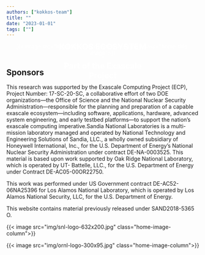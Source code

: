 ```yaml
---
authors: ["kokkos-team"]
title: ""
date: "2023-01-01"
tags: [""]
---
```


<div class="home-title-div">

<h2 class="home-title-text">KOKKOS ECOSYSTEM <br /> - <br /> Part of the Exascale Project</h2>

{{< image src="img/kokkos-ecosystem-hero.jpg" class="home-title-image">}}

</div>

## Sponsors

This research was supported by the Exascale Computing Project (ECP), Project Number: 17-SC-20-SC, a collaborative effort of two DOE organizations—the Office of Science and the National Nuclear Security Administration—responsible for the planning and preparation of a capable exascale ecosystem—including software, applications, hardware, advanced system engineering, and early testbed platforms—to support the nation’s exascale computing imperative.Sandia National Laboratories is a multi-mission laboratory managed and operated by National Technology and Engineering Solutions of Sandia, LLC., a wholly owned subsidiary of Honeywell International, Inc., for the U.S. Department of Energy’s National Nuclear Security Administration under contract DE-NA-0003525.
This material is based upon work supported by Oak Ridge National Laboratory, which is operated by UT- Battelle, LLC., for the U.S. Department of Energy under Contract DE-AC05-00OR22750.

This work was performed under US Government contract DE-AC52-06NA25396 for Los Alamos National Laboratory, which is operated by Los Alamos National Security, LLC, for the U.S. Department of Energy.

This website contains material previously released under SAND2018-5365 O.

{{< image src="img/snl-logo-632x200.jpg" class="home-image-column">}}

{{< image src="img/ornl-logo-300x95.jpg" class="home-image-column">}}

<style>

    /* Display text on landscape background image */
    .home-title-div {
        position: relative;
        text-align: center;
        color: white;
    }
    .home-title-text {
        position: absolute;
        top: 50%;
        left: 50%;
        transform: translate(-50%, -50%);
    }

    /* Align horizontally home's images */
    .home-image-column {
        float: left;
        width: 50%; /* 100% / 2 figures = 50% */
    }
</style>